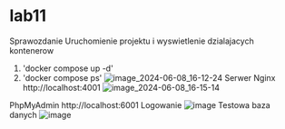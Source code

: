 # lab11
Sprawozdanie
Uruchomienie projektu i wyswietlenie dzialajacych kontenerow
1. 'docker compose up -d'
2. 'docker compose ps'
   ![image_2024-06-08_16-12-24](https://github.com/Maryia03/lab11/assets/164774065/73f239cb-bfda-4c05-ad84-bb21be55132f)
Serwer Nginx
http://localhost:4001
![image_2024-06-08_16-15-14](https://github.com/Maryia03/lab11/assets/164774065/141f3bd7-82a8-4598-bcba-c9d7f75dfce6)

PhpMyAdmin
http://localhost:6001
Logowanie
![image](https://github.com/Maryia03/lab11/assets/164774065/6463177d-39de-4c0a-8487-b79014b156a1)
Testowa baza danych
![image](https://github.com/Maryia03/lab11/assets/164774065/ee1f59be-8232-46bb-a00e-6739df325c59)





   
